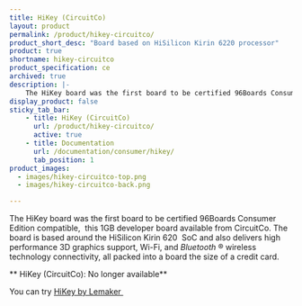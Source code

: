 ```yaml
---
title: HiKey (CircuitCo)
layout: product
permalink: /product/hikey-circuitco/
product_short_desc: "Board based on HiSilicon Kirin 6220 processor"
product: true
shortname: hikey-circuitco
product_specification: ce
archived: true
description: |-
    The HiKey board was the first board to be certified 96Boards Consumer Edition compatible,  this 1GB developer board available from CircuitCo. The board is based around the HiSilicon Kirin 620  SoC and also delivers high performance 3D graphics support, Wi-Fi, and Bluetooth connectivity, all packed into a board the size of a credit card.
display_product: false
sticky_tab_bar:
    - title: HiKey (CircuitCo)
      url: /product/hikey-circuitco/
      active: true
    - title: Documentation
      url: /documentation/consumer/hikey/
      tab_position: 1
product_images:
  - images/hikey-circuitco-top.png
  - images/hikey-circuitco-back.png

---
```

The HiKey board was the first board to be certified 96Boards Consumer Edition compatible,  this 1GB developer board available from CircuitCo. The board is based around the HiSilicon Kirin 620  SoC and also delivers high performance 3D graphics support, Wi-Fi, and _Bluetooth_ ® wireless technology connectivity, all packed into a board the size of a credit card.

** HiKey (CircuitCo): No longer available**

You can try [HiKey by Lemaker ](/product/hikey/)
